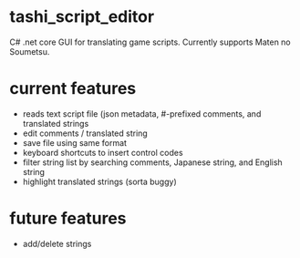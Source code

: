 # tashi_script_editor
C# .net core GUI for translating game scripts.
Currently supports Maten no Soumetsu.

# current features
* reads text script file (json metadata, #-prefixed comments, and translated strings
* edit comments / translated string
* save file using same format
* keyboard shortcuts to insert control codes
* filter string list by searching comments, Japanese string, and English string
* highlight translated strings (sorta buggy)

# future features
* add/delete strings
